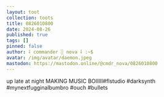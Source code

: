 ```yaml
---
layout: toot
collection: toots
title: 0826010800
date: 2024-08-26
published: true
tags: []
pinned: false
author: ⸸ commander ░ nova ⸸ :~$
avatar: /img/avatar/daemon.jpeg
mastodon: https://mastodon.online/@cmdr_nova/0826010800
---
```


up late at night MAKING MUSIC BOIIIII#flstudio #darksynth #mynextfugginalbumbro #ouch #bullets
